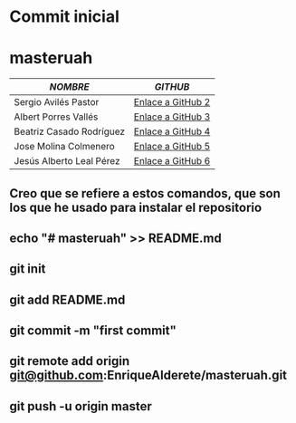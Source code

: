 # Commit inicial
# masteruah

| *NOMBRE* | *GITHUB* |
| -------- | -------- |
| Sergio Avilés Pastor | [Enlace a GitHub 2](https://github.com/sergioaviles) |
| Albert Porres Vallés | [Enlace a GitHub 3](https://github.com/AlbertPorres) |
| Beatriz Casado Rodríguez | [Enlace a GitHub 4](https://github.com/BCRMaster) |
| Jose Molina Colmenero | [Enlace a GitHub 5](https://github.com/Moliholy) |
| Jesús Alberto Leal Pérez | [Enlace a GitHub 6](https://github.com/lealp22) |
 


## Creo que se refiere a estos comandos, que son los que he usado para instalar el repositorio
## echo "# masteruah" >> README.md
## git init
## git add README.md
## git commit -m "first commit"
## git remote add origin git@github.com:EnriqueAlderete/masteruah.git
## git push -u origin master
